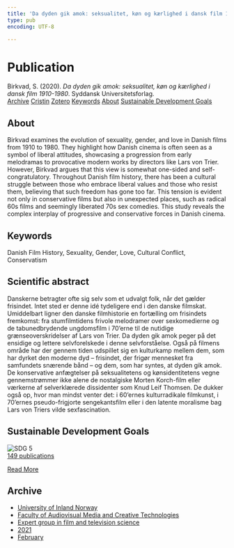 ```yaml
---
title: 'Da dyden gik amok: seksualitet, køn og kærlighed i dansk film 1910-1980'
type: pub
encoding: UTF-8

---
```

<h1>Publication</h1>
<article id="csl-bib-container-263RWV9T" class="csl-bib-container">
  <div class="csl-bib-body"> <div class="csl-entry">Birkvad, S. (2020). <i>Da dyden gik amok: seksualitet, køn og kærlighed i dansk film 1910-1980</i>. Syddansk Universitetsforlag.</div> </div>
  <div class="csl-bib-buttons">
    <a href="#taxonomy-article-263RWV9T" alt="archive" class="csl-bib-button">Archive</a>
    <a href="https://app.cristin.no/results/show.jsf?id=1885352" alt="Cristin" class="csl-bib-button">Cristin</a>
    <a href="http://zotero.org/groups/5881554/items/263RWV9T" alt="Zotero" class="csl-bib-button">Zotero</a>
    <a href="#keywords-article-263RWV9T" alt="keywords" class="csl-bib-button">Keywords</a>
    <a href="#about-article-263RWV9T" alt="about_pub" class="csl-bib-button">About</a>
    <a href="#sdg-article-263RWV9T" alt="sdg" class="csl-bib-button">Sustainable Development Goals</a>
  </div>
  <div id="csl-bib-meta-container-263RWV9T"></div>
</article>
<div id="csl-bib-meta-263RWV9T" class="csl-bib-meta">
  <article id="about-article-263RWV9T" class="about_pub-article">
    <h1>About</h1>
    Birkvad examines the evolution of sexuality, gender, and love in Danish films from 1910 to 1980. They highlight how Danish cinema is often seen as a symbol of liberal attitudes, showcasing a progression from early melodramas to provocative modern works by directors like Lars von Trier. However, Birkvad argues that this view is somewhat one-sided and self-congratulatory. Throughout Danish film history, there has been a cultural struggle between those who embrace liberal values and those who resist them, believing that such freedom has gone too far. This tension is evident not only in conservative films but also in unexpected places, such as radical 60s films and seemingly liberated 70s sex comedies. This study reveals the complex interplay of progressive and conservative forces in Danish cinema.
  </article>
  <article id="keywords-article-263RWV9T" class="keywords-article">
    <h1>Keywords</h1>
    Danish Film History, Sexuality, Gender, Love, Cultural Conflict, Conservatism
  </article>
  <article id="abstract-article-263RWV9T" class="abstract-article">
    <h1>Scientific abstract</h1>
    Danskerne betragter ofte sig selv som et udvalgt folk, når det gælder frisindet. Intet sted er denne idé tydeligere end i den danske filmskat. Umiddelbart ligner den danske filmhistorie en fortælling om frisindets fremkomst: fra stumfilmtidens frivole melodramer over sexkomedierne og de tabunedbrydende ungdomsfilm i 70’erne til de nutidige grænseoverskridelser af Lars von Trier. Da dyden gik amok peger på det ensidige og lettere selvforelskede i denne selvforståelse. Også på filmens område har der gennem tiden udspillet sig en kulturkamp mellem dem, som har dyrket den moderne dyd – frisindet, der frigør mennesket fra samfundets snærende bånd – og dem, som har syntes, at dyden gik amok. De konservative anfægtelser på seksualitetens og kønsidentitetens vegne gennemstrømmer ikke alene de nostalgiske Morten Korch-film eller værkerne af selverklærede dissidenter som Knud Leif Thomsen. De dukker også op, hvor man mindst venter det: i 60’ernes kulturradikale filmkunst, i 70’ernes pseudo-frigjorte sengekantsfilm eller i den latente moralisme bag Lars von Triers vilde sexfascination.
  </article>
  <article id="sdg-article-263RWV9T" class="sdg-article">
    <h1>Sustainable Development Goals</h1>
    <div class="sdg-container"><div id="sdg5" class="sdg">
        <img src="{{< params subfolder >}}images/sdg/sdg05_en.png" class="image" alt="SDG 5">
        <div class="sdg-overlay">
          <a href="/en/archive/?key=?sdg=5#archive" class="sdg-publication-count"><span>149</span> publications</a>
          <p><a href="https://sdgs.un.org/goals/goal5" class="sdg-read-more">Read More</a></p>
        </div>
      </div></div>
  </article>
  <article id="taxonomy-article-263RWV9T" class="taxonomy-article">
    <h1>Archive</h1>
    <ul>
      <li>
        <a href="/en/archive/?key=3DCRN523">University of Inland Norway</a>
      </li>
      <li>
        <a href="/en/archive/?key=8XUDF4FD">Faculty of Audiovisual Media and Creative Technologies</a>
      </li>
      <li>
        <a href="/en/archive/?key=GP9PM6PG">Expert group in film and television science</a>
      </li>
      <li>
        <a href="/en/archive/?key=7C5UHWZA">2021</a>
      </li>
      <li>
        <a href="/en/archive/?key=CCS89QJA">February</a>
      </li>
    </ul>
  </article>
</div>
